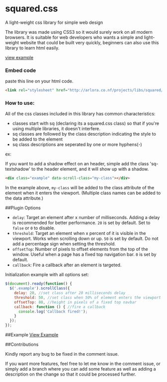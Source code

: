 # squared.css

A light-weight css library for simple web design

The library was made using CSS3 so it would surely work on all modern browsers. It is suitable for web developers who wants a simple and light-weight website that could be built very quickly, beginners can also use this library to learn html easily.

[view example](http://arlora.co.nf/projects/libs/squared/)


### Embed code

paste this line on your html code.

```html
<link rel="stylesheet" href="http://arlora.co.nf/projects/libs/squared/squared.css">
```

### How to use:

All of the css classes included in this library has common characteristics:
- classes start with sq (declaring its a squared.css class) so that if you're using multiple libraries, it doesn't interfere.
- sq classes are followed by the class description indicating the style to be added to the element
- sq class descriptions are seperated by one or more hyphens(-)

ex:

If you want to add a shadow effect on an header, simple add the class 'sq-textshadow' to the header element, and it will show up with a shadow.


```html
<div class="example" data-scroll-class="my-class"></div>
```

In the example above, `my-class` will be added to the class attribute of the element when it enters the viewport. (Multiple class names can be added to the data attribute.)

##Plugin Options

- `delay`: Target an element after x number of milliseconds. Adding a delay is recommended for better performance. `20` is set by default. Set to `false` or `0` to disable.
- `threshold`: Target an element when x percent of it is visible in the viewport. Works when scrolling down or up. `50` is set by default. Do not add a percentage sign when setting the threshold.
- `offsetTop`: Number of pixels to offset elements from the top of the window. Useful when a page has a fixed top navigation bar. `0` is set by default. 
- `callback`: Fire a callback after an element is targeted.

Initialization example with all options set:

```js
$(document).ready(function() {
  $('.example').scrollClass({
    delay: 20, //set class after 20 milliseconds delay
    threshold: 50, //set class when 50% of element enters the viewport
    offsetTop: 80, //height in pixels of a fixed top navbar
    callback: function () { //fire a callback
      console.log('Callback fired!');
    }
  });
});
```
##Example
[View Example](http://arlora.co.nf/projects/libs/squared/)

##Contributions

Kindly report any bug to be fixed in the comment issue.

If you want more features, feel free to let me know in the comment issue, or simply add a branch where you can add some feature as well as adding a description on the change so that it could be processed further. 

